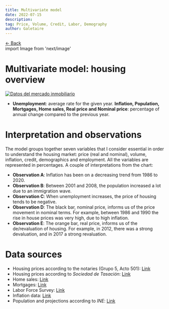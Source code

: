 ```yaml
---
title: Multivariate model
date: 2022-07-15
description:
tag: Price, Volume, Credit, Labor, Demography
author: Galetaire
---
```

<div class="meta-line"><a class="meta-back" href="/">← Back</a></div>
import Image from 'next/image'

# Multivariate model: housing overview

[![Datos del mercado inmobiliario](/images/model.png)](/images/model.png)

- **Unemployment**: average rate for the given year. **Inflation, Population, Mortgages, Home sales, Real price and Nominal price**: percentage of annual change compared to the previous year.

# Interpretation and observations

The model groups together seven variables that I consider essential in order to understand the housing market: price (real and nominal), volume, inflation, credit, demographics and employment. All the variables are represented in percentages. A couple of interpretations from the chart:

- **Observation A**: Inflation has been on a decreasing trend from 1986 to 2020.
- **Observation B**: Between 2001 and 2008, the population increased a lot due to an immigration wave.
- **Observation C**: When unemployment increases, the price of housing tends to be negative.
- **Observation D**: The black bar, nominal price, informs us of the price movement in nominal terms. For example, between 1986 and 1990 the rise in house prices was very high, due to high inflation.
- **Observation E**: The orange bar, real price, informs us of the de/revaluation of housing. For example, in 2012, there was a strong devaluation, and in 2017 a strong revaluation.

# Data sources

- Housing prices according to the notaries (Grupo 5, Acto 501): [Link](http://www.notariado.org/liferay/web/cien/estadisticas-al-completo)
- Housing prices according to _Sociedad de Tasación_: [Link](https://www.st-tasacion.es/informe-de-tendencias-digital/)
- Home sales: [Link](https://www.ine.es/dyngs/INEbase/es/operacion.htm?c=Estadistica_C&cid=1254736171438&menu=resultados&idp=1254735576757#!tabs-1254736158217)
- Mortgages: [Link](https://www.ine.es/dyngs/INEbase/es/operacion.htm?c=Estadistica_C&cid=1254736170236&menu=resultados&idp=1254735576757#!tabs-1254736158259)
- Labor Force Survey: [Link](https://www.ine.es/dyngs/INEbase/es/operacion.htm?c=Estadistica_C&cid=1254736176918&menu=ultiDatos&idp=1254735976595)
- Inflation data: [Link](https://www.inflation.eu/en/inflation-rates/spain/historic-inflation/cpi-inflation-spain.aspx)
- Population and projections according to _INE_: [Link](https://www.ine.es/dyngs/INEbase/en/operacion.htm?c=Estadistica_C&cid=1254736176953&menu=resultados&idp=1254735572981)
